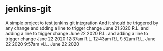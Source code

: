 # jenkins-git

A simple project to test jenkins git integration
And it should be triggered by any change
and adding a line to trigger change June 21 2020 R.L.
and adding a line to trigger change June 22 2020 R.L.
and adding a line to trigger change June 22 2020 12:37am R.L.
12:43am R.L
9:52am R.L. June 22 2020
9:57am M.L. June 22 2020

